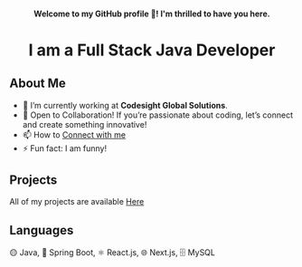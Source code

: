 <div >
  <div align="center">
  <h4>Welcome to my GitHub profile 👋! I'm thrilled to have you here.</h4>
    <h1> I am a Full Stack Java Developer</h1>
  </div>

  <h2>About Me</h2>
  <ul>
    <li>🔭 I’m currently working at <strong>Codesight Global Solutions</strong>.</li>
    <li>👯 Open to Collaboration! If you’re passionate about coding, let’s connect and create something innovative!</li>
    <li>📫 How to <a href="mailto:machanna037@gmail.com">Connect with me</a></li>
    <li>⚡ Fun fact: I am funny!</li>
  </ul>

  <h2>Projects</h2>
  <p>All of my projects are available <a href="https://github.com/chinna20g3?tab=repositories">Here</a></p>

  <h2>Languages</h2>
 🟡 Java, 🚀 Spring Boot, ⚛️ React.js, 🌐 Next.js, 🗄️ MySQL
</div>
